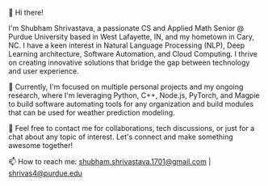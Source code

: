 👋 Hi there! 

I'm Shubham Shrivastava, a passionate CS and Applied Math Senior @ Purdue University based in West Lafayette, IN, and my hometown in Cary, NC. I have a keen interest in Natural Language Processing (NLP), Deep Learning architecture, Software Automation, and Cloud Computing. I thrive on creating innovative solutions that bridge the gap between technology and user experience.

🔭 Currently, I'm focused on multiple personal projects and my ongoing research, where I'm leveraging Python, C++, Node.js, PyTorch, and Magpie to build software automating tools for any organization and build modules that can be used for weather prediction modeling.

💬 Feel free to contact me for collaborations, tech discussions, or just for a chat about any topic of interest. Let's connect and make something awesome together!

📫 How to reach me: shubham.shrivastava.1701@gmail.com | shrivas4@purdue.edu

